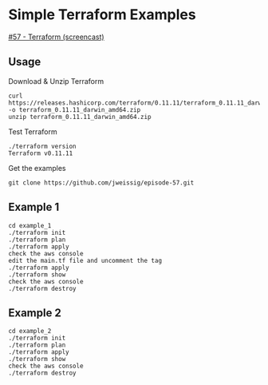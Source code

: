 # Simple Terraform Examples

[#57 - Terraform (screencast)](https://sysadmincasts.com/episodes/57-terraform)

## Usage

Download & Unzip Terraform

```
curl https://releases.hashicorp.com/terraform/0.11.11/terraform_0.11.11_darwin_amd64.zip -o terraform_0.11.11_darwin_amd64.zip
unzip terraform_0.11.11_darwin_amd64.zip
```

Test Terraform

```
./terraform version
Terraform v0.11.11
```

Get the examples

```
git clone https://github.com/jweissig/episode-57.git
```

## Example 1

```
cd example_1
./terraform init
./terraform plan
./terraform apply
check the aws console
edit the main.tf file and uncomment the tag
./terraform apply
./terraform show
check the aws console
./terraform destroy
```

## Example 2

```
cd example_2
./terraform init
./terraform plan
./terraform apply
./terraform show
check the aws console
./terraform destroy
```

